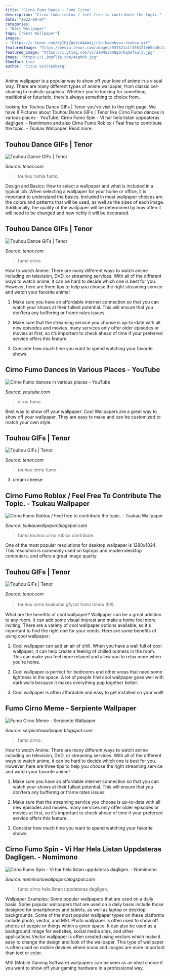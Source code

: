 ```yaml
---
title: "Cirno Fumo Dance ~ Fumo Cirno"
description: "Cirno fumo roblox / feel free to contribute the topic."
date: "2022-09-04"
categories:
- "Best Wallpaper"
tags: ["Best Wallpaper"]
images:
- "https://c.tenor.com/KyIRjZWuYcAAAAAj/rin-kaenbyou-touhou.gif"
featuredImage: "https://media.tenor.com/images/557821a1f356121e06b48c2abb03c4f6/tenor.gif"
featured_image: "https://i.ytimg.com/vi/aIOMu3bmNgQ/hqdefault.jpg"
image: "https://i.imgflip.com/4eqh00.jpg"
ShowToc: true
author: "Titus Stoltenberg"
---
```



Anime wallpaper is a popular way to show off your love of anime in a visual way. There are many different types of anime wallpaper, from classic cel-shading to realistic graphics. Whether you're looking for something traditional or futuristic, there's always something to choice from.

	

		
looking for Touhou Dance GIFs | Tenor you've visit to the right page. We have 8 Pictures about Touhou Dance GIFs | Tenor like Cirno Fumo dances in various places - YouTube, Cirno Fumo Spin - Vi har hela listan uppdateras dagligen. - Nomimono and also Cirno Fumo Roblox / Feel free to contribute the topic. - Tsukau Wallpaper. Read more:
		
    
## Touhou Dance GIFs | Tenor

<img loading=lazy src="https://c.tenor.com/yWvnimVdr1YAAAAM/rumia-touhou.gif" onerror="this.onerror=null;this.src='https://tse4.mm.bing.net/th?id=OIP.TRrMmcc-W7OWaUPqFlD-NQAAAA&amp;pid=15.1';" alt="Touhou Dance GIFs | Tenor">

_Source: tenor.com_

>touhou rumia fumo. 

	

Design and Basics: How to select a wallpaper and what is included in a typical job.
When selecting a wallpaper for your home or office, it is important to understand the basics. Included in most wallpaper choices are the colors and patterns that will be used, as well as the sizes of each image. Additionally, the quality of the wallpaper will be determined by how often it will need to be changed and how richly it will be decorated.

    
## Touhou Dance GIFs | Tenor

<img loading=lazy src="https://c.tenor.com/rZBpkDZdWkgAAAAM/cirno-cirno-fumo.gif" onerror="this.onerror=null;this.src='https://tse3.mm.bing.net/th?id=OIP._QJRKbJJbUPtYJoKFFoL8AAAAA&amp;pid=15.1';" alt="Touhou Dance GIFs | Tenor">

_Source: tenor.com_

>fumo cirno. 

	

How to watch Anime: There are many different ways to watch anime including on television, DVD, or streaming services.
With all of the different ways to watch anime, it can be hard to decide which one is best for you. However, here are three tips to help you choose the right streaming service and watch your favorite anime!
1. Make sure you have an affordable internet connection so that you can watch your shows at their fullest potential. This will ensure that you don’tera any buffering or frame rates issues.

2. Make sure that the streaming service you choose is up-to-date with all new episodes and movies. many services only offer older episodes or movies at first, so it’s important to check ahead of time if your preferred service offers this feature.

3. Consider how much time you want to spend watching your favorite shows.

    
## Cirno Fumo Dances In Various Places - YouTube

<img loading=lazy src="https://i.ytimg.com/vi/aIOMu3bmNgQ/hqdefault.jpg" onerror="this.onerror=null;this.src='https://tse3.mm.bing.net/th?id=OIP.Z3vdqB6Dor_lrNy280GEdAHaFj&amp;pid=15.1';" alt="Cirno Fumo dances in various places - YouTube">

_Source: youtube.com_

>cirno fumo. 

	

Best way to show off your wallpaper:
Cool Wallpapers are a great way to show off your wallpaper. They are easy to make and can be customized to match your own style.

    
## Touhou GIFs | Tenor

<img loading=lazy src="https://media.tenor.com/images/557821a1f356121e06b48c2abb03c4f6/tenor.gif" onerror="this.onerror=null;this.src='https://tse3.mm.bing.net/th?id=OIP.VXghofNWEh4GtIwquwPE9gAAAA&amp;pid=15.1';" alt="Touhou GIFs | Tenor">

_Source: tenor.com_

>touhou cirno fumo. 

	

3. cream cheese 

    
## Cirno Fumo Roblox / Feel Free To Contribute The Topic. - Tsukau Wallpaper

<img loading=lazy src="https://c.tenor.com/KyIRjZWuYcAAAAAj/rin-kaenbyou-touhou.gif" onerror="this.onerror=null;this.src='https://tse2.mm.bing.net/th?id=OIP.UfkxcfU1bXIYXKjOD8U51AAAAA&amp;pid=15.1';" alt="Cirno Fumo Roblox / Feel free to contribute the topic. - Tsukau Wallpaper">

_Source: tsukauwallpaper.blogspot.com_

>fumo touhou cirno roblox contribute. 

	

One of the most popular resolutions for desktop wallpaper is 1280x1024. This resolution is commonly used on laptops and moderndesktop computers, and offers a great image quality.

    
## Touhou GIFs | Tenor

<img loading=lazy src="https://media.tenor.com/images/8165cae6a06d564eaffa6e6a15d5758e/tenor.gif" onerror="this.onerror=null;this.src='https://tse4.mm.bing.net/th?id=OIP.gWXK5qBtVk6v-m5qFdV1jgAAAA&amp;pid=15.1';" alt="Touhou GIFs | Tenor">

_Source: tenor.com_

>touhou cirno koakuma gfycat fumo tohou 조회. 

	

What are the benefits of cool wallpaper?
Wallpaper can be a great addition to any room. It can add some visual interest and make a home feel more inviting. There are a variety of cool wallpaper options available, so it's important to find the right one for your needs. Here are some benefits of using cool wallpaper: 
1. Cool wallpaper can add an air of chill. When you have a wall full of cool wallpaper, it can help create a feeling of chilled outness in the room. This can make you feel more relaxed and allow you to relax more when you're home. 

2. Cool wallpaper is perfect for bedrooms and other areas that need some lightness in the space. A lot of people find cool wallpaper goes well with dark walls because it makes everything pop together better. 

3. Cool wallpaper is often affordable and easy to get installed on your wall!

    
## Fumo Cirno Meme - Serpiente Wallpaper

<img loading=lazy src="https://i.imgflip.com/4eqh00.jpg" onerror="this.onerror=null;this.src='https://tse4.mm.bing.net/th?id=OIP.HIOmveV9GvSe4XyfVUgrrAHaHa&amp;pid=15.1';" alt="Fumo Cirno Meme - Serpiente Wallpaper">

_Source: serpientewallpaper.blogspot.com_

>fumo cirno. 

	

How to watch Anime: There are many different ways to watch anime including on television, DVD, or streaming services.
With all of the different ways to watch anime, it can be hard to decide which one is best for you. However, here are three tips to help you choose the right streaming service and watch your favorite anime!
1. Make sure you have an affordable internet connection so that you can watch your shows at their fullest potential. This will ensure that you don’tera any buffering or frame rates issues.

2. Make sure that the streaming service you choose is up-to-date with all new episodes and movies. many services only offer older episodes or movies at first, so it’s important to check ahead of time if your preferred service offers this feature.

3. Consider how much time you want to spend watching your favorite shows.

    
## Cirno Fumo Spin - Vi Har Hela Listan Uppdateras Dagligen. - Nomimono

<img loading=lazy src="https://media.sketchfab.com/models/efd2a7f4dbf048c1a18438db7f86c4b9/thumbnails/8a63a92571be4568a3c55a43df8dd531/9a664b1fbd274c0b83a308315e975ec6.jpeg" onerror="this.onerror=null;this.src='https://tse1.mm.bing.net/th?id=OIP.Ent2J6u6xX1ci2nsT7euVQHaEK&amp;pid=15.1';" alt="Cirno Fumo Spin - Vi har hela listan uppdateras dagligen. - Nomimono">

_Source: nomimonowallpaper.blogspot.com_

>fumo cirno hela listan uppdateras dagligen. 

	

Wallpaper Examples: Some popular wallpapers that are used on a daily basis.
Some popular wallpapers that are used on a daily basis include those designed for smartphones and tablets, as well as laptop or desktop backgrounds. Some of the most popular wallpaper types on these platforms include photo, vector, and MSI. 
Photo wallpaper is often used to show off photos of people or things within a given space. It can also be used as a background image for websites, social media sites, and other applications.Vector wallpaper is often created using vectors which make it easy to change the design and look of the wallpaper. This type of wallpaper is often used on mobile devices where icons and images are more important than text or color. 

MSI (Mobile Gaming Software) wallpapers can be seen as an ideal choice if you want to show off your gaming hardware in a professional way.

